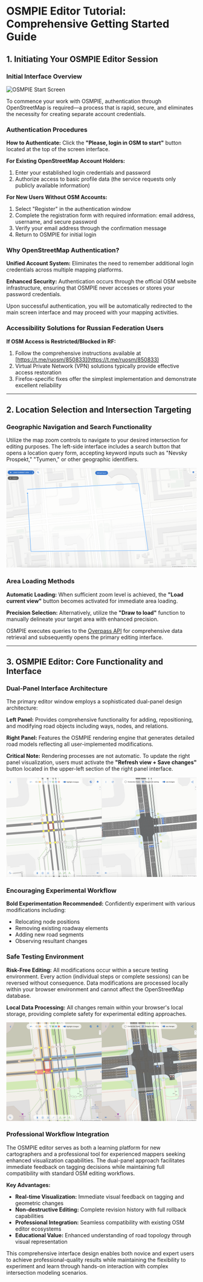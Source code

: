 # OSMPIE Editor Tutorial: Comprehensive Getting Started Guide

## 1. Initiating Your OSMPIE Editor Session

### Initial Interface Overview
![OSMPIE Start Screen](./../ru/img/screen1.png)

To commence your work with OSMPIE, authentication through OpenStreetMap is required—a process that is rapid, secure, and eliminates the necessity for creating separate account credentials.

### Authentication Procedures

**How to Authenticate:**
Click the **"Please, login in OSM to start"** button located at the top of the screen interface.

**For Existing OpenStreetMap Account Holders:**
1. Enter your established login credentials and password
2. Authorize access to basic profile data (the service requests only publicly available information)

**For New Users Without OSM Accounts:**
1. Select "Register" in the authentication window
2. Complete the registration form with required information: email address, username, and secure password
3. Verify your email address through the confirmation message
4. Return to OSMPIE for initial login

### Why OpenStreetMap Authentication?

**Unified Account System:** Eliminates the need to remember additional login credentials across multiple mapping platforms.

**Enhanced Security:** Authentication occurs through the official OSM website infrastructure, ensuring that OSMPIE never accesses or stores your password credentials.

Upon successful authentication, you will be automatically redirected to the main screen interface and may proceed with your mapping activities.

### Accessibility Solutions for Russian Federation Users

**If OSM Access is Restricted/Blocked in RF:**

1. Follow the comprehensive instructions available at [https://t.me/ruosm/850833](https://t.me/ruosm/850833)
2. Virtual Private Network (VPN) solutions typically provide effective access restoration
3. Firefox-specific fixes offer the simplest implementation and demonstrate excellent reliability

---

## 2. Location Selection and Intersection Targeting

### Geographic Navigation and Search Functionality

Utilize the map zoom controls to navigate to your desired intersection for editing purposes. The left-side interface includes a search button that opens a location query form, accepting keyword inputs such as "Nevsky Prospekt," "Tyumen," or other geographic identifiers.

![Location Selection Interface](./../ru/img/screen2.png)

### Area Loading Methods

**Automatic Loading:** When sufficient zoom level is achieved, the **"Load current view"** button becomes activated for immediate area loading.

**Precision Selection:** Alternatively, utilize the **"Draw to load"** function to manually delineate your target area with enhanced precision.

OSMPIE executes queries to the [Overpass API](https://wiki.openstreetmap.org/wiki/Overpass_API) for comprehensive data retrieval and subsequently opens the primary editing interface.

---

## 3. OSMPIE Editor: Core Functionality and Interface

### Dual-Panel Interface Architecture

The primary editor window employs a sophisticated dual-panel design architecture:

**Left Panel:** Provides comprehensive functionality for adding, repositioning, and modifying road objects including ways, nodes, and relations.

**Right Panel:** Features the OSMPIE rendering engine that generates detailed road models reflecting all user-implemented modifications.

**Critical Note:** Rendering processes are not automatic. To update the right panel visualization, users must activate the **"Refresh view + Save changes"** button located in the upper-left section of the right panel interface.

![OSMPIE Editor Interface](./../ru/img/screen3.png)

### Encouraging Experimental Workflow

**Bold Experimentation Recommended:**
Confidently experiment with various modifications including:
- Relocating node positions
- Removing existing roadway elements
- Adding new road segments
- Observing resultant changes

### Safe Testing Environment

**Risk-Free Editing:** All modifications occur within a secure testing environment. Every action (individual steps or complete sessions) can be reversed without consequence. Data modifications are processed locally within your browser environment and cannot affect the OpenStreetMap database.

**Local Data Processing:** All changes remain within your browser's local storage, providing complete safety for experimental editing approaches.

![Experimental Editing Interface](./../ru/img/screen3a.png)

### Professional Workflow Integration

The OSMPIE editor serves as both a learning platform for new cartographers and a professional tool for experienced mappers seeking enhanced visualization capabilities. The dual-panel approach facilitates immediate feedback on tagging decisions while maintaining full compatibility with standard OSM editing workflows.

**Key Advantages:**
- **Real-time Visualization:** Immediate visual feedback on tagging and geometric changes
- **Non-destructive Editing:** Complete revision history with full rollback capabilities  
- **Professional Integration:** Seamless compatibility with existing OSM editor ecosystems
- **Educational Value:** Enhanced understanding of road topology through visual representation

This comprehensive interface design enables both novice and expert users to achieve professional-quality results while maintaining the flexibility to experiment and learn through hands-on interaction with complex intersection modeling scenarios.
